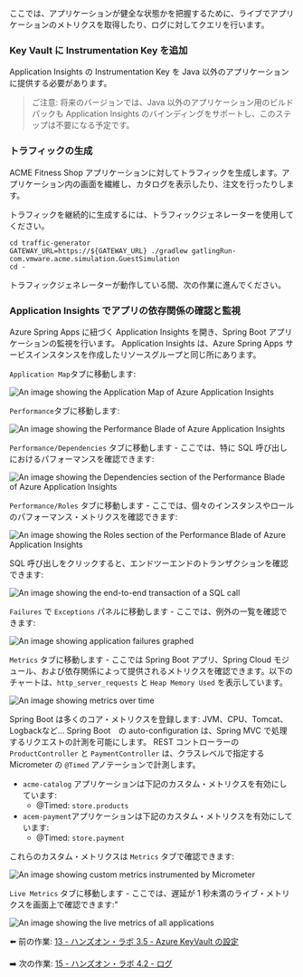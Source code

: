 ここでは、アプリケーションが健全な状態かを把握するために、ライブでアプリケーションのメトリクスを取得したり、ログに対してクエリを行います。

### Key Vault に Instrumentation Key を追加

Application Insights の Instrumentation Key を Java 以外のアプリケーションに提供する必要があります。

> ご注意: 将来のバージョンでは、Java 以外のアプリケーション用のビルドパックも Application Insights のバインディングをサポートし、このステップは不要になる予定です。

### トラフィックの生成

ACME Fitness Shop アプリケーションに対してトラフィックを生成します。アプリケーション内の画面を繊維し、カタログを表示したり、注文を行ったりします。

トラフィックを継続的に生成するには、トラフィックジェネレーターを使用してください。

```shell
cd traffic-generator
GATEWAY_URL=https://${GATEWAY_URL} ./gradlew gatlingRun-com.vmware.acme.simulation.GuestSimulation
cd -
```

トラフィックジェネレーターが動作している間、次の作業に進んでください。

### Application Insights でアプリの依存関係の確認と監視

Azure Spring Apps に紐づく Application Insights を開き、Spring Boot アプリケーションの監視を行います。
Application Insights は、Azure Spring Apps サービスインスタンスを作成したリソースグループと同じ所にあります。

`Application Map`タブに移動します:

![An image showing the Application Map of Azure Application Insights](../../../../media/fitness-store-application-map.jpg)

`Performance`タブに移動します:

![An image showing the Performance Blade of Azure Application Insights](../../../../media/performance.jpg)

`Performance/Dependencies` タブに移動します - ここでは、特に SQL 呼び出しにおけるパフォーマンスを確認できます:

![An image showing the Dependencies section of the Performance Blade of Azure Application Insights](../../../../media/performance_dependencies.jpg)

`Performance/Roles` タブに移動します - ここでは、個々のインスタンスやロールのパフォーマンス・メトリクスを確認できます:

![An image showing the Roles section of the Performance Blade of Azure Application Insights](../../../../media/fitness-store-roles-in-performance-blade.jpg)

SQL 呼び出しをクリックすると、エンドツーエンドのトランザクションを確認できます:

![An image showing the end-to-end transaction of a SQL call](../../../../media/fitness-store-end-to-end-transaction-details.jpg)

`Failures` で `Exceptions` パネルに移動します - ここでは、例外の一覧を確認できます:

![An image showing application failures graphed](../../../../media/fitness-store-exceptions.jpg)

`Metrics` タブに移動します - ここでは Spring Boot アプリ、Spring Cloud モジュール、および依存関係によって提供されるメトリクスを確認できます。以下のチャートは、`http_server_requests` と `Heap Memory Used` を表示しています。

![An image showing metrics over time](../../../../media/metrics.jpg)

Spring Boot は多くのコア・メトリクスを登録します: JVM、CPU、Tomcat、Logbackなど...
Spring Boot　の auto-configuration は、Spring MVC で処理するリクエストの計測を可能にします。
REST コントローラーの `ProductController` と `PaymentController` は、クラスレベルで指定するMicrometer の `@Timed` アノテーションで計測します。

* `acme-catalog` アプリケーションは下記のカスタム・メトリクスを有効にしています:
  * @Timed: `store.products`
* `acem-payment`アプリケーションは下記のカスタム・メトリクスを有効にしています:
  * @Timed: `store.payment`

これらのカスタム・メトリクスは `Metrics` タブで確認できます:

![An image showing custom metrics instrumented by Micrometer](../../../../media/fitness-store-custom-metrics-with-payments-2.jpg)

`Live Metrics` タブに移動します - ここでは、遅延が 1 秒未満のライブ・メトリクスを画面上で確認できます:"

![An image showing the live metrics of all applications](../../../../media/live-metrics.jpg)

⬅️ 前の作業: [13 - ハンズオン・ラボ 3.5 - Azure KeyVault の設定](../13-hol-3.5-configure-azure-keyvault/README.md)

➡️ 次の作業: [15 - ハンズオン・ラボ 4.2 - ログ](../15-hol-4.2-logging/README.md)